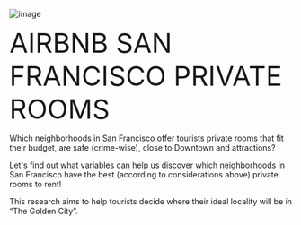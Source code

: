 ![image](https://user-images.githubusercontent.com/54724466/86974197-bb193500-c12a-11ea-8627-74118ff58984.png)

<font size="15"> AIRBNB SAN FRANCISCO PRIVATE ROOMS  </font> 


 Which neighborhoods in San Francisco offer tourists private rooms that fit their budget, are safe (crime-wise), close to Downtown and attractions?

 Let's find out what variables can help us discover which neighborhoods in San Francisco have the best (according to considerations above) private rooms to rent!

 This research aims to help tourists decide where their ideal locality will be  in “The Golden City”.

